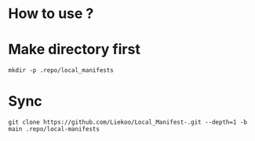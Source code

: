 # How to use ? 

# Make directory first
```shell
mkdir -p .repo/local_manifests
```
# Sync
```shell
git clone https://github.com/Liekoo/Local_Manifest-.git --depth=1 -b main .repo/local-manifests
```
